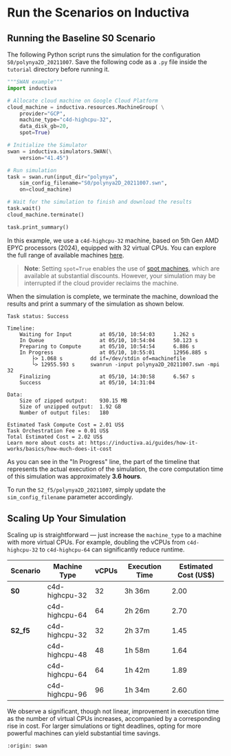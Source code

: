 # Run the Scenarios on Inductiva

## Running the Baseline S0 Scenario
The following Python script runs the simulation for the configuration `S0/polynya2D_20211007`. Save the following code as a `.py` file inside the `tutorial` directory before running it.

```python
"""SWAN example"""
import inductiva

# Allocate cloud machine on Google Cloud Platform
cloud_machine = inductiva.resources.MachineGroup( \
	provider="GCP",
	machine_type="c4d-highcpu-32",
	data_disk_gb=20,
	spot=True)

# Initialize the Simulator
swan = inductiva.simulators.SWAN(\
    version="41.45")

# Run simulation
task = swan.run(input_dir="polynya",
	sim_config_filename="S0/polynya2D_20211007.swn",
	on=cloud_machine)

# Wait for the simulation to finish and download the results
task.wait()
cloud_machine.terminate()

task.print_summary()
```

In this example, we use a `c4d-highcpu-32` machine, based on 5th Gen AMD EPYC processors (2024), equipped with 32 virtual CPUs. You can explore the full range of available machines [here](https://console.inductiva.ai/machine-groups/instance-types).

> **Note**: Setting `spot=True` enables the use of [spot machines](../how-it-works/machines/spot-machines.md), which are available at substantial discounts. 
> However, your simulation may be interrupted if the cloud provider reclaims the machine.

When the simulation is complete, we terminate the machine, download the results and print a summary of the simulation as shown below.

```
Task status: Success

Timeline:
	Waiting for Input         at 05/10, 10:54:03      1.262 s
	In Queue                  at 05/10, 10:54:04      50.123 s
	Preparing to Compute      at 05/10, 10:54:54      6.886 s
	In Progress               at 05/10, 10:55:01      12956.885 s
		├> 1.068 s         dd if=/dev/stdin of=machinefile
		└> 12955.593 s     swanrun -input polynya2D_20211007.swn -mpi 32
	Finalizing                at 05/10, 14:30:58      6.567 s
	Success                   at 05/10, 14:31:04      

Data:
	Size of zipped output:    930.15 MB
	Size of unzipped output:  1.92 GB
	Number of output files:   180

Estimated Task Compute Cost = 2.01 US$
Task Orchestration Fee = 0.01 US$
Total Estimated Cost = 2.02 US$
Learn more about costs at: https://inductiva.ai/guides/how-it-works/basics/how-much-does-it-cost
```

As you can see in the "In Progress" line, the part of the timeline that represents the actual execution of the simulation, the core computation time of this simulation was approximately **3.6 hours**.

To run the `S2_f5/polynya2D_20211007`, simply update the `sim_config_filename` parameter accordingly.

## Scaling Up Your Simulation  
Scaling up is straightforward — just increase the `machine_type` to a machine with more virtual CPUs. For example, doubling the vCPUs from `c4d-highcpu-32` to `c4d-highcpu-64` can significantly reduce runtime.

| Scenario | Machine Type      | vCPUs | Execution Time | Estimated Cost (US$) |
|----------|-------------------|-------|----------------|---------------------|
| **S0**   | c4d-highcpu-32    | 32    | 3h 36m         | 2.00                |
|          | c4d-highcpu-64    | 64    | 2h 26m         | 2.70                |
| **S2_f5**| c4d-highcpu-32    | 32    | 2h 37m         | 1.45                |
|          | c4d-highcpu-48    | 48    | 1h 58m         | 1.64                |
|          | c4d-highcpu-64    | 64    | 1h 42m         | 1.89                |
|          | c4d-highcpu-96    | 96    | 1h 34m         | 2.60                |

We observe a significant, though not linear, improvement in execution time as the number of virtual CPUs increases, accompanied by a corresponding rise in cost. For larger simulations or tight deadlines, opting for more powerful machines can yield substantial time savings.

```{banner_small}
:origin: swan
```